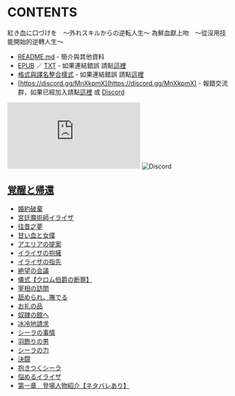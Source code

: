 # CONTENTS

紅き血に口づけを　～外れスキルからの逆転人生～
為鮮血獻上吻　～從沒用技能開始的逆轉人生～


- [README.md](README.md) - 簡介與其他資料
- [EPUB](https://gitlab.com/demonovel/epub-txt/blob/master/syosetu_out/%E7%82%BA%E9%AE%AE%E8%A1%80%E7%8D%BB%E4%B8%8A%E5%90%BB%E3%80%80%EF%BD%9E%E5%BE%9E%E6%B2%92%E7%94%A8%E6%8A%80%E8%83%BD%E9%96%8B%E5%A7%8B%E7%9A%84%E9%80%86%E8%BD%89%E4%BA%BA%E7%94%9F%EF%BD%9E.epub) ／ [TXT](https://gitlab.com/demonovel/epub-txt/blob/master/syosetu_out/out/%E7%82%BA%E9%AE%AE%E8%A1%80%E7%8D%BB%E4%B8%8A%E5%90%BB%E3%80%80%EF%BD%9E%E5%BE%9E%E6%B2%92%E7%94%A8%E6%8A%80%E8%83%BD%E9%96%8B%E5%A7%8B%E7%9A%84%E9%80%86%E8%BD%89%E4%BA%BA%E7%94%9F.out.txt) - 如果連結錯誤 請點[這裡](https://gitlab.com/demonovel/epub-txt/tree/master)
- [格式與譯名整合樣式](https://github.com/bluelovers/node-novel/blob/master/lib/locales/%E7%B4%85%E3%81%8D%E8%A1%80%E3%81%AB%E5%8F%A3%E3%81%A5%E3%81%91%E3%82%92%E3%80%80%EF%BD%9E%E5%A4%96%E3%82%8C%E3%82%B9%E3%82%AD%E3%83%AB%E3%81%8B%E3%82%89%E3%81%AE%E9%80%86%E8%BB%A2%E4%BA%BA%E7%94%9F%EF%BD%9E.ts) - 如果連結錯誤 請點[這裡](https://github.com/bluelovers/node-novel/tree/master/lib/locales)
- [https://discord.gg/MnXkpmX](https://discord.gg/MnXkpmX) - 報錯交流群，如果已經加入請點[這裡](https://discordapp.com/channels/467794087769014273/467794088285175809) 或 [Discord](https://discordapp.com/channels/@me)


![導航目錄](https://chart.apis.google.com/chart?cht=qr&chs=150x150&chl=https://gitee.com/bluelovers/novel/blob/master/syosetu/紅き血に口づけを　～外れスキルからの逆転人生～/導航目錄.md)  ![Discord](https://chart.apis.google.com/chart?cht=qr&chs=150x150&chl=https://discord.gg/MnXkpmX)




## [覚醒と帰還](00000_%E8%A6%9A%E9%86%92%E3%81%A8%E5%B8%B0%E9%82%84)

- [婚約破棄](00000_%E8%A6%9A%E9%86%92%E3%81%A8%E5%B8%B0%E9%82%84/00010_%E5%A9%9A%E7%B4%84%E7%A0%B4%E6%A3%84.txt)
- [宮廷魔術師イライザ](00000_%E8%A6%9A%E9%86%92%E3%81%A8%E5%B8%B0%E9%82%84/00020_%E5%AE%AE%E5%BB%B7%E9%AD%94%E8%A1%93%E5%B8%AB%E3%82%A4%E3%83%A9%E3%82%A4%E3%82%B6.txt)
- [往昔之夢](00000_%E8%A6%9A%E9%86%92%E3%81%A8%E5%B8%B0%E9%82%84/00030_%E5%BE%80%E6%98%94%E4%B9%8B%E5%A4%A2.txt)
- [甘い血と女僕](00000_%E8%A6%9A%E9%86%92%E3%81%A8%E5%B8%B0%E9%82%84/00040_%E7%94%98%E3%81%84%E8%A1%80%E3%81%A8%E5%A5%B3%E5%83%95.txt)
- [アエリアの提案](00000_%E8%A6%9A%E9%86%92%E3%81%A8%E5%B8%B0%E9%82%84/00050_%E3%82%A2%E3%82%A8%E3%83%AA%E3%82%A2%E3%81%AE%E6%8F%90%E6%A1%88.txt)
- [イライザの抱擁](00000_%E8%A6%9A%E9%86%92%E3%81%A8%E5%B8%B0%E9%82%84/00060_%E3%82%A4%E3%83%A9%E3%82%A4%E3%82%B6%E3%81%AE%E6%8A%B1%E6%93%81.txt)
- [イライザの指先](00000_%E8%A6%9A%E9%86%92%E3%81%A8%E5%B8%B0%E9%82%84/00070_%E3%82%A4%E3%83%A9%E3%82%A4%E3%82%B6%E3%81%AE%E6%8C%87%E5%85%88.txt)
- [絶望の会議](00000_%E8%A6%9A%E9%86%92%E3%81%A8%E5%B8%B0%E9%82%84/00080_%E7%B5%B6%E6%9C%9B%E3%81%AE%E4%BC%9A%E8%AD%B0.txt)
- [儀式【クロム伯爵の断罪】](00000_%E8%A6%9A%E9%86%92%E3%81%A8%E5%B8%B0%E9%82%84/00090_%E5%84%80%E5%BC%8F%E3%80%90%E3%82%AF%E3%83%AD%E3%83%A0%E4%BC%AF%E7%88%B5%E3%81%AE%E6%96%AD%E7%BD%AA%E3%80%91.txt)
- [宰相の訪問](00000_%E8%A6%9A%E9%86%92%E3%81%A8%E5%B8%B0%E9%82%84/00100_%E5%AE%B0%E7%9B%B8%E3%81%AE%E8%A8%AA%E5%95%8F.txt)
- [舐められ、撫でる](00000_%E8%A6%9A%E9%86%92%E3%81%A8%E5%B8%B0%E9%82%84/00110_%E8%88%90%E3%82%81%E3%82%89%E3%82%8C%E3%80%81%E6%92%AB%E3%81%A7%E3%82%8B.txt)
- [お礼の品](00000_%E8%A6%9A%E9%86%92%E3%81%A8%E5%B8%B0%E9%82%84/00120_%E3%81%8A%E7%A4%BC%E3%81%AE%E5%93%81.txt)
- [奴隷の館へ](00000_%E8%A6%9A%E9%86%92%E3%81%A8%E5%B8%B0%E9%82%84/00130_%E5%A5%B4%E9%9A%B7%E3%81%AE%E9%A4%A8%E3%81%B8.txt)
- [冰冷地請求](00000_%E8%A6%9A%E9%86%92%E3%81%A8%E5%B8%B0%E9%82%84/00140_%E5%86%B0%E5%86%B7%E5%9C%B0%E8%AB%8B%E6%B1%82.txt)
- [シーラの事情](00000_%E8%A6%9A%E9%86%92%E3%81%A8%E5%B8%B0%E9%82%84/00150_%E3%82%B7%E3%83%BC%E3%83%A9%E3%81%AE%E4%BA%8B%E6%83%85.txt)
- [羽飾りの男](00000_%E8%A6%9A%E9%86%92%E3%81%A8%E5%B8%B0%E9%82%84/00160_%E7%BE%BD%E9%A3%BE%E3%82%8A%E3%81%AE%E7%94%B7.txt)
- [シーラの力](00000_%E8%A6%9A%E9%86%92%E3%81%A8%E5%B8%B0%E9%82%84/00170_%E3%82%B7%E3%83%BC%E3%83%A9%E3%81%AE%E5%8A%9B.txt)
- [決闘](00000_%E8%A6%9A%E9%86%92%E3%81%A8%E5%B8%B0%E9%82%84/00180_%E6%B1%BA%E9%97%98.txt)
- [抱きつくシーラ](00000_%E8%A6%9A%E9%86%92%E3%81%A8%E5%B8%B0%E9%82%84/00190_%E6%8A%B1%E3%81%8D%E3%81%A4%E3%81%8F%E3%82%B7%E3%83%BC%E3%83%A9.txt)
- [悩めるイライザ](00000_%E8%A6%9A%E9%86%92%E3%81%A8%E5%B8%B0%E9%82%84/00200_%E6%82%A9%E3%82%81%E3%82%8B%E3%82%A4%E3%83%A9%E3%82%A4%E3%82%B6.txt)
- [第一章　登場人物紹介【ネタバレあり】](00000_%E8%A6%9A%E9%86%92%E3%81%A8%E5%B8%B0%E9%82%84/00430_%E7%AC%AC%E4%B8%80%E7%AB%A0%E3%80%80%E7%99%BB%E5%A0%B4%E4%BA%BA%E7%89%A9%E7%B4%B9%E4%BB%8B%E3%80%90%E3%83%8D%E3%82%BF%E3%83%90%E3%83%AC%E3%81%82%E3%82%8A%E3%80%91.txt)

